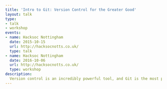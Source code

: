 ```yaml
---
title: 'Intro to Git: Version Control for the Greater Good'
layout: talk
type:
- talk
- workshop
events:
- name: Hacksoc Nottingham
  date: 2015-10-15
  url: http://hacksocnotts.co.uk/
  type: talk
- name: Hacksoc Nottingham
  date: 2016-10-06
  url: http://hacksocnotts.co.uk/
  type: workshop
description:
  Version control is an incredibly powerful tool, and Git is the most popular version control system. This talk / workshop aims to give the audience a grounding in the basics of Git, through to branching and where to store your code!
---
```

